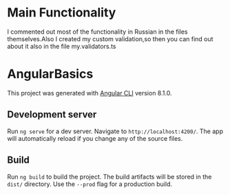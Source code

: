 <h1>Main Functionality</h1>

I commented out most of the functionality in Russian in the files themselves.Also I created my custom validation,so 
then you can find out about it also in the file my.validators.ts

# AngularBasics

This project was generated with [Angular CLI](https://github.com/angular/angular-cli) version 8.1.0.

## Development server

Run `ng serve` for a dev server. Navigate to `http://localhost:4200/`. The app will automatically reload if you change any of the source files.

## Build

Run `ng build` to build the project. The build artifacts will be stored in the `dist/` directory. Use the `--prod` flag for a production build.

